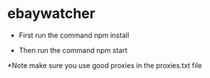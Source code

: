 # ebaywatcher


- First run the command npm install


- Then run the command npm start


*Note make sure you use good proxies in the proxies.txt file